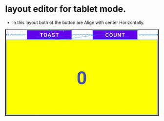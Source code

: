 # layout editor for tablet mode.
- In this layout both of the button are Align with center Horizontally.

![alt text](Task2Challenge.JPG)